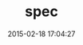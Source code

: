 ---
layout: post
title:  "spec"
repo:   "bootstraponline/spec"
date:   2015-02-18 17:04:27
gemurl: https://github.com/bootstraponline/spec
---